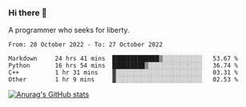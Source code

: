### Hi there 👋

<!--
**shejialuo/shejialuo** is a ✨ _special_ ✨ repository because its `README.md` (this file) appears on your GitHub profile.

Here are some ideas to get you started:

- 🔭 I’m currently working on ...
- 🌱 I’m currently learning ...
- 👯 I’m looking to collaborate on ...
- 🤔 I’m looking for help with ...
- 💬 Ask me about ...
- 📫 How to reach me: ...
- 😄 Pronouns: ...
- ⚡ Fun fact: ...
-->

A programmer who seeks for liberty.

<!--START_SECTION:waka-->

```text
From: 20 October 2022 - To: 27 October 2022

Markdown     24 hrs 41 mins  █████████████▒░░░░░░░░░░░   53.67 %
Python       16 hrs 54 mins  █████████▒░░░░░░░░░░░░░░░   36.74 %
C++          1 hr 31 mins    ▓░░░░░░░░░░░░░░░░░░░░░░░░   03.31 %
Other        1 hr 9 mins     ▓░░░░░░░░░░░░░░░░░░░░░░░░   02.53 %
```

<!--END_SECTION:waka-->

[![Anurag's GitHub stats](https://github-readme-stats.vercel.app/api?username=shejialuo&show_icons=true&theme=dracula)](https://github.com/anuraghazra/github-readme-stats)
